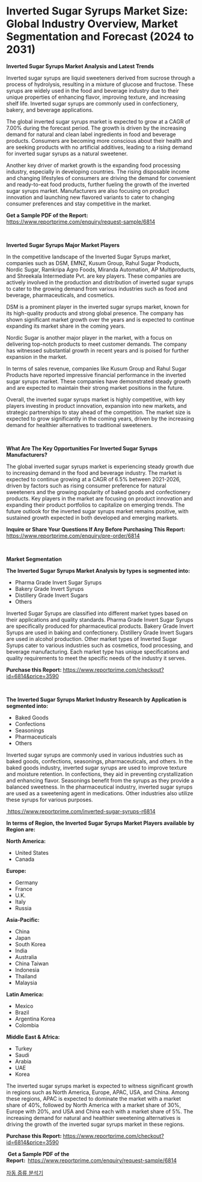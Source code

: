 <p><h1>Inverted Sugar Syrups Market Size: Global Industry Overview, Market Segmentation and Forecast (2024 to 2031)</h1></p><p><strong>Inverted Sugar Syrups Market Analysis and Latest Trends</strong></p>
<p><p>Inverted sugar syrups are liquid sweeteners derived from sucrose through a process of hydrolysis, resulting in a mixture of glucose and fructose. These syrups are widely used in the food and beverage industry due to their unique properties of enhancing flavor, improving texture, and increasing shelf life. Inverted sugar syrups are commonly used in confectionery, bakery, and beverage applications.</p><p>The global inverted sugar syrups market is expected to grow at a CAGR of 7.00% during the forecast period. The growth is driven by the increasing demand for natural and clean label ingredients in food and beverage products. Consumers are becoming more conscious about their health and are seeking products with no artificial additives, leading to a rising demand for inverted sugar syrups as a natural sweetener.</p><p>Another key driver of market growth is the expanding food processing industry, especially in developing countries. The rising disposable income and changing lifestyles of consumers are driving the demand for convenient and ready-to-eat food products, further fueling the growth of the inverted sugar syrups market. Manufacturers are also focusing on product innovation and launching new flavored variants to cater to changing consumer preferences and stay competitive in the market.</p></p>
<p><strong>Get a Sample PDF of the Report:&nbsp;</strong> <a href="https://www.reportprime.com/enquiry/request-sample/6814">https://www.reportprime.com/enquiry/request-sample/6814</a></p>
<p>&nbsp;</p>
<p><strong>Inverted Sugar Syrups Major Market Players</strong></p>
<p><p>In the competitive landscape of the Inverted Sugar Syrups market, companies such as DSM, EMNZ, Kusum Group, Rahul Sugar Products, Nordic Sugar, Ramkripa Agro Foods, Miranda Automation, AP Multiproducts, and Shreekala Intermediate Pvt. are key players. These companies are actively involved in the production and distribution of inverted sugar syrups to cater to the growing demand from various industries such as food and beverage, pharmaceuticals, and cosmetics.</p><p>DSM is a prominent player in the inverted sugar syrups market, known for its high-quality products and strong global presence. The company has shown significant market growth over the years and is expected to continue expanding its market share in the coming years.</p><p>Nordic Sugar is another major player in the market, with a focus on delivering top-notch products to meet customer demands. The company has witnessed substantial growth in recent years and is poised for further expansion in the market.</p><p>In terms of sales revenue, companies like Kusum Group and Rahul Sugar Products have reported impressive financial performance in the inverted sugar syrups market. These companies have demonstrated steady growth and are expected to maintain their strong market positions in the future.</p><p>Overall, the inverted sugar syrups market is highly competitive, with key players investing in product innovation, expansion into new markets, and strategic partnerships to stay ahead of the competition. The market size is expected to grow significantly in the coming years, driven by the increasing demand for healthier alternatives to traditional sweeteners.</p></p>
<p>&nbsp;</p>
<p><strong>What Are The Key Opportunities For Inverted Sugar Syrups Manufacturers?</strong></p>
<p><p>The global inverted sugar syrups market is experiencing steady growth due to increasing demand in the food and beverage industry. The market is expected to continue growing at a CAGR of 6.5% between 2021-2026, driven by factors such as rising consumer preference for natural sweeteners and the growing popularity of baked goods and confectionery products. Key players in the market are focusing on product innovation and expanding their product portfolios to capitalize on emerging trends. The future outlook for the inverted sugar syrups market remains positive, with sustained growth expected in both developed and emerging markets.</p></p>
<p><strong>Inquire or Share Your Questions If Any Before Purchasing This Report:</strong> <a href="https://www.reportprime.com/enquiry/pre-order/6814">https://www.reportprime.com/enquiry/pre-order/6814</a></p>
<p>&nbsp;</p>
<p><strong>Market Segmentation</strong></p>
<p><strong>The Inverted Sugar Syrups Market Analysis by types is segmented into:</strong></p>
<p><ul><li>Pharma Grade Invert Sugar Syrups</li><li>Bakery Grade Invert Syrups</li><li>Distillery Grade Invert Sugars</li><li>Others</li></ul></p>
<p><p>Inverted Sugar Syrups are classified into different market types based on their applications and quality standards. Pharma Grade Invert Sugar Syrups are specifically produced for pharmaceutical products. Bakery Grade Invert Syrups are used in baking and confectionery. Distillery Grade Invert Sugars are used in alcohol production. Other market types of Inverted Sugar Syrups cater to various industries such as cosmetics, food processing, and beverage manufacturing. Each market type has unique specifications and quality requirements to meet the specific needs of the industry it serves.</p></p>
<p><strong>Purchase this Report:&nbsp;</strong><a href="https://www.reportprime.com/checkout?id=6814&price=3590">https://www.reportprime.com/checkout?id=6814&price=3590</a></p>
<p>&nbsp;</p>
<p><strong>The Inverted Sugar Syrups Market Industry Research by Application is segmented into:</strong></p>
<p><ul><li>Baked Goods</li><li>Confections</li><li>Seasonings</li><li>Pharmaceuticals</li><li>Others</li></ul></p>
<p><p>Inverted sugar syrups are commonly used in various industries such as baked goods, confections, seasonings, pharmaceuticals, and others. In the baked goods industry, inverted sugar syrups are used to improve texture and moisture retention. In confections, they aid in preventing crystallization and enhancing flavor. Seasonings benefit from the syrups as they provide a balanced sweetness. In the pharmaceutical industry, inverted sugar syrups are used as a sweetening agent in medications. Other industries also utilize these syrups for various purposes.</p></p>
<p><a href="https://www.reportprime.com/inverted-sugar-syrups-r6814">&nbsp;https://www.reportprime.com/inverted-sugar-syrups-r6814</a></p>
<p><strong>In terms of Region, the Inverted Sugar Syrups Market Players available by Region are:</strong></p>
<p>
    <p> <strong> North America: </strong>
        <ul>
            <li>United States</li>
            <li>Canada</li>
        </ul>
        </p> 
    <p> <strong> Europe: </strong>
        <ul>
            <li>Germany</li>
            <li>France</li>
            <li>U.K.</li>
            <li>Italy</li>
            <li>Russia</li>
        </ul>
        </p> 
    <p> <strong> Asia-Pacific: </strong>
        <ul>
            <li>China</li>
            <li>Japan</li>
            <li>South Korea</li>
            <li>India</li>
            <li>Australia</li>
            <li>China Taiwan</li>
            <li>Indonesia</li>
            <li>Thailand</li>
            <li>Malaysia</li>
        </ul>
        </p> 
    <p> <strong> Latin America: </strong>
        <ul>
            <li>Mexico</li>
            <li>Brazil</li>
            <li>Argentina Korea</li>
            <li>Colombia</li>
        </ul>
        </p> 
    <p> <strong> Middle East & Africa: </strong>
        <ul>
            <li>Turkey</li>
            <li>Saudi</li>
            <li>Arabia</li>
            <li>UAE</li>
            <li>Korea</li>
        </ul>
    </p>
    </p>
<p><p>The inverted sugar syrups market is expected to witness significant growth in regions such as North America, Europe, APAC, USA, and China. Among these regions, APAC is expected to dominate the market with a market share of 40%, followed by North America with a market share of 30%, Europe with 20%, and USA and China each with a market share of 5%. The increasing demand for natural and healthier sweetening alternatives is driving the growth of the inverted sugar syrups market in these regions.</p></p>
<p><strong>Purchase this Report: </strong><a href="https://www.reportprime.com/checkout?id=6814&price=3590">https://www.reportprime.com/checkout?id=6814&price=3590</a></p>
<p>&nbsp;<strong>Get a Sample PDF of the Report:&nbsp;&nbsp;</strong><a href="https://www.reportprime.com/enquiry/request-sample/6814">https://www.reportprime.com/enquiry/request-sample/6814</a></p>
<p><strong></strong></p>
<p><p><a href="https://github.com/laholand/Market-Research-Report-List-3/blob/main/379209518375.md">자동 증류 분석기</a></p></p>